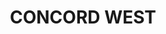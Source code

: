 ---
lastmod: '2025-04-06T06:05:20+00:00'
latitude: -33.846098
layout: suburb
longitude: 151.086036
postcode: '2138'
state: NSW
title: CONCORD WEST
url: /nsw/concord-west/
---